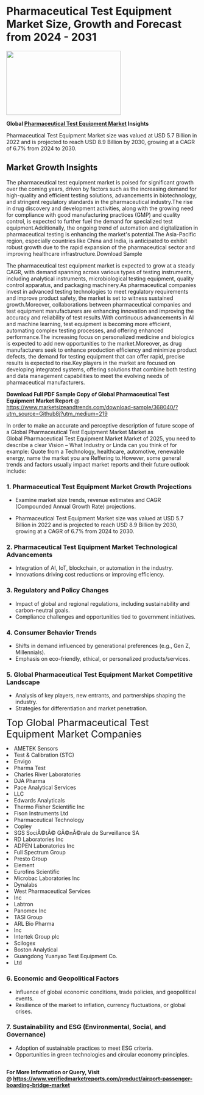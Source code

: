 <H1>Pharmaceutical Test Equipment Market Size, Growth and Forecast from 2024 - 2031</H1><img class="aligncenter size-medium wp-image-584254" src="https://thirdeyenews.in/wp-content/uploads/2024/09/Global-Market-Research-300x168.jpeg" alt="" width="300" height="168" /><p><strong>Global&nbsp;<a href="https://www.marketsizeandtrends.com/download-sample/368040/?utm_source=Github8j?utm_medium=219">Pharmaceutical Test Equipment Market</a> Insights</strong></p><p>Pharmaceutical Test Equipment Market size was valued at USD 5.7 Billion in 2022 and is projected to reach USD 8.9 Billion by 2030, growing at a CAGR of 6.7% from 2024 to 2030.</p><p><h2>Market Growth Insights</h2> <p>The pharmaceutical test equipment market is poised for significant growth over the coming years, driven by factors such as the increasing demand for high-quality and efficient testing solutions, advancements in biotechnology, and stringent regulatory standards in the pharmaceutical industry.The rise in drug discovery and development activities, along with the growing need for compliance with good manufacturing practices (GMP) and quality control, is expected to further fuel the demand for specialized test equipment.Additionally, the ongoing trend of automation and digitalization in pharmaceutical testing is enhancing the market's potential.The Asia-Pacific region, especially countries like China and India, is anticipated to exhibit robust growth due to the rapid expansion of the pharmaceutical sector and improving healthcare infrastructure.Download Sample</p> <p>The pharmaceutical test equipment market is expected to grow at a steady CAGR, with demand spanning across various types of testing instruments, including analytical instruments, microbiological testing equipment, quality control apparatus, and packaging machinery.As pharmaceutical companies invest in advanced testing technologies to meet regulatory requirements and improve product safety, the market is set to witness sustained growth.Moreover, collaborations between pharmaceutical companies and test equipment manufacturers are enhancing innovation and improving the accuracy and reliability of test results.With continuous advancements in AI and machine learning, test equipment is becoming more efficient, automating complex testing processes, and offering enhanced performance.The increasing focus on personalized medicine and biologics is expected to add new opportunities to the market.Moreover, as drug manufacturers seek to enhance production efficiency and minimize product defects, the demand for testing equipment that can offer rapid, precise results is expected to rise.Key players in the market are focused on developing integrated systems, offering solutions that combine both testing and data management capabilities to meet the evolving needs of pharmaceutical manufacturers.</p><p><span class=""><strong>Download Full PDF Sample Copy of Global Pharmaceutical Test Equipment Market Report</strong> @ <a href="https://www.marketsizeandtrends.com/download-sample/368040/?utm_source=Github8j?utm_medium=219" target="_blank">https://www.marketsizeandtrends.com/download-sample/368040/?utm_source=Github8j?utm_medium=219</a></span></p><p>In order to make an accurate and perceptive description of future scope of a Global&nbsp;Pharmaceutical Test Equipment Market Market as Global&nbsp;Pharmaceutical Test Equipment Market Market of 2025, you need to describe a clear Vision &ndash; What Industry or Linda can you think of for example: Quote from a Technology, healthcare, automotive, renewable energy, name the market you are Reffering to.However, some general trends and factors usually impact market reports and their future outlook include:</p><h3>1.&nbsp;<strong>Pharmaceutical Test Equipment Market Growth Projections</strong></h3><ul><li>Examine market size trends, revenue estimates and CAGR (Compounded Annual Growth Rate) projections.</li><li><p>Pharmaceutical Test Equipment Market size was valued at USD 5.7 Billion in 2022 and is projected to reach USD 8.9 Billion by 2030, growing at a CAGR of 6.7% from 2024 to 2030.</p></li></ul><h3>2.&nbsp;<strong>Pharmaceutical Test Equipment Market Technological Advancements</strong></h3><ul><li>Integration of AI, IoT, blockchain, or automation in the industry.</li><li>Innovations driving cost reductions or improving efficiency.</li></ul><h3>3.&nbsp;<strong>Regulatory and Policy Changes</strong></h3><ul><li>Impact of global and regional regulations, including sustainability and carbon-neutral goals.</li><li>Compliance challenges and opportunities tied to government initiatives.</li></ul><h3>4.&nbsp;<strong>Consumer Behavior Trends</strong></h3><ul><li>Shifts in demand influenced by generational preferences (e.g., Gen Z, Millennials).</li><li>Emphasis on eco-friendly, ethical, or personalized products/services.</li></ul><h3>5.&nbsp;<strong>Global Pharmaceutical Test Equipment Market Competitive Landscape</strong></h3><ul><li>Analysis of key players, new entrants, and partnerships shaping the industry.</li><li>Strategies for differentiation and market penetration.</li></ul><p data-pm-slice="1 1 []"><span style="color: inherit; font-family: inherit; font-size: 25px;">Top Global Pharmaceutical Test Equipment Market Companies</span></p><div class="" data-test-id=""><p><li>AMETEK Sensors</li><li> Test & Calibration (STC)</li><li> Envigo</li><li> Pharma Test</li><li> Charles River Laboratories</li><li> DJA Pharma</li><li> Pace Analytical Services</li><li> LLC</li><li> Edwards Analyticals</li><li> Thermo Fisher Scientific Inc</li><li> Fison Instruments Ltd</li><li> Pharmaceutical Technology</li><li> Copley</li><li> SGS SociÃ©tÃ© GÃ©nÃ©rale de Surveillance SA</li><li> RD Laboratories Inc</li><li> ADPEN Laboratories Inc</li><li> Full Spectrum Group</li><li> Presto Group</li><li> Element</li><li> Eurofins Scientific</li><li> Microbac Laboratories Inc</li><li> Dynalabs</li><li> West Pharmaceutical Services</li><li> Inc</li><li> Labtron</li><li> Panomex Inc</li><li> TASI Group</li><li> ARL Bio Pharma</li><li> Inc</li><li> Intertek Group plc</li><li> Scilogex</li><li> Boston Analytical</li><li> Guangdong Yuanyao Test Equipment Co.</li><li> Ltd</li></p></div><h3>6.&nbsp;<strong>Economic and Geopolitical Factors</strong></h3><ul><li>Influence of global economic conditions, trade policies, and geopolitical events.</li><li>Resilience of the market to inflation, currency fluctuations, or global crises.</li></ul><h3>7.&nbsp;<strong>Sustainability and ESG (Environmental, Social, and Governance)</strong></h3><ul><li>Adoption of sustainable practices to meet ESG criteria.</li><li>Opportunities in green technologies and circular economy principles.</li></ul><h2><strong style="font-size: 14px;">For More Information or Query, Visit @&nbsp;</strong><a style="background-color: #ffffff; font-size: 14px;" href="https://www.marketsizeandtrends.com/report/pharmaceutical-test-equipment-market/" target="_blank">https://www.verifiedmarketreports.com/product/airport-passenger-boarding-bridge-market</a></h2>